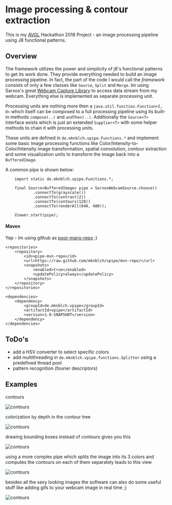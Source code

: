 # Image processing & contour extraction

This is my [AVGL](https://www.avantgarde-labs.de) Hackathon 2018 Project - an image processing pipeline using J8 functional patterns.

## Overview

The framework utilizes the power and simplicity of j8's functional patterns
to get its work done. They provide everything needed to build an image
processing pipeline. In fact, the part of the code I would call the _framework_
consists of only a few classes like `Source`, `Split` and `Merge`.
Im using Sarxos's great [Webcam Capture Library](https://github.com/sarxos/webcam-capture)
to access data stream from my webcam. Everything else is implemented as 
separate processing unit. 

Processing units are nothing more then a `java.util.function.Function<I, O>` which
itself can be composed to a full processing pipeline using its built-in methods 
`compose(..)` and `andThen(..)`. Additionally the `Source<T>` interface exists 
which is just an extended `Supplier<T>` with some helper methods to chain it 
with processing units.

These units are defined in `de.mknblch.vpipe.Functions.*` and implement some
basic image processing functions like Color/Intensity-to-Color/Intensity image 
transformation, spatial convolution, contour extraction and some visualization 
units to transform the image back into a `BufferedImage`.

A common pipe is shown below:

```
    import static de.mknblch.vpipe.Functions.*;

    final Source<BufferedImage> pipe = SarxosWebcamSource.choose()
            .connectTo(grayscale())
            .connectTo(contrast(2))
            .connectTo(contours(128))
            .connectTo(renderAll(640, 480));

    Viewer.start(pipe);
```

####  Maven

Yep - Im using github as [poor-mans-repo](https://stackoverflow.com/questions/14013644/hosting-a-maven-repository-on-github) ;)

``` 
<repositories>
    <repository>
        <id>vpipe-mvn-repo</id>
        <url>https://raw.github.com/mknblch/vpipe/mvn-repo/</url>
        <snapshots>
            <enabled>true</enabled>
            <updatePolicy>always</updatePolicy>
        </snapshots>
    </repository>
</repositories>

<dependencies>
    <dependency>
        <groupId>de.mknblch.vpipe</groupId>
        <artifactId>vpipe</artifactId>
        <version>1.0-SNAPSHOT</version>
    </dependency>
</dependencies>
```
## ToDo's

- add a HSV converter to select specific colors
- add multithreading in `de.mknblch.vpipe.functions.Splitter` using a predefined
thread pool
- pattern recognition (fourier descriptors)

## Examples

contours 

![contours](https://mknblch.github.io/vpipe/fiducial2.png)

colorization by depth in the contour tree

![contours](https://mknblch.github.io/vpipe/fiducial.png)

drawing bounding boxes instead of contours gives you this

![contours](https://mknblch.github.io/vpipe/fiducial4.png)

using a more complex pipe which splits the image into
its 3 colors and computes the contours on each of them separately
leads to this view

![contours](https://mknblch.github.io/vpipe/acid.png)

besides all the sexy looking images the software can also do some
useful stuff like adding gifs to your webcam image in real time ;)

![contours](https://mknblch.github.io/vpipe/overlay.png)


